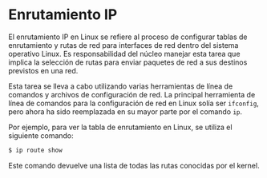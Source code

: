 # Enrutamiento IP

El enrutamiento IP en Linux se refiere al proceso de configurar tablas de enrutamiento y rutas de red para interfaces de red dentro del sistema operativo Linux. Es responsabilidad del núcleo manejar esta tarea que implica la selección de rutas para enviar paquetes de red a sus destinos previstos en una red.

Esta tarea se lleva a cabo utilizando varias herramientas de línea de comandos y archivos de configuración de red. La principal herramienta de línea de comandos para la configuración de red en Linux solía ser `ifconfig`, pero ahora ha sido reemplazada en su mayor parte por el comando `ip`.

Por ejemplo, para ver la tabla de enrutamiento en Linux, se utiliza el siguiente comando:

```bash
$ ip route show
```

Este comando devuelve una lista de todas las rutas conocidas por el kernel.